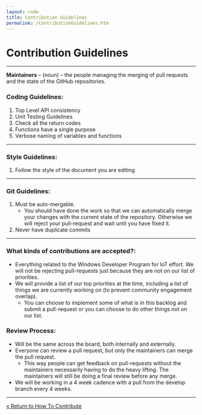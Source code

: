 ```yaml
---
layout: code
title: Contribution Guidelines
permalink: /ContributionGuidelines.htm
---
```


# Contribution Guidelines

___

**Maintainers** – (noun) – the people managing the merging of pull requests and the state of the GitHub repositories.

### Coding Guidelines:

1. Top Level API consistency
1. Unit Testing Guidelines
1. Check all the return codes
1. Functions have a single purpose
1. Verbose naming of variables and functions

___

### Style Guidelines:

1. Follow the style of the document you are editing

___

### Git Guidelines:

1. Must be auto-mergable.
    * You should have done the work so that we can automatically merge your changes with the current state of the repository. Otherwise we will reject your pull-request and wait until you have fixed it.
1. Never have duplicate commits

___

### What kinds of contributions are accepted?:

* Everything related to the Windows Developer Program for IoT effort. We will not be rejecting pull-requests just because they are not on our list of priorities.
* We will provide a list of our top priorities at the time, including a list of things we are currently working on (to prevent community engagement overlap).
    * You can choose to implement some of what is in this backlog and submit a pull-request or you can choose to do other things not on our list. 

### Review Process:

* Will be the same across the board, both internally and externally.
* Everyone can review a pull request, but only the maintainers can merge the pull request.
    * This way people can get feedback on pull-requests without the maintainers necessarily having to do the heavy lifting. The maintainers will still be doing a final review before any merge.
* We will be working in a 4 week cadence with a pull from the develop branch every 4 weeks.

___

<a class="btn btn-default" href="Contribute.htm" role="button">&laquo; Return to How To Contribute</a>